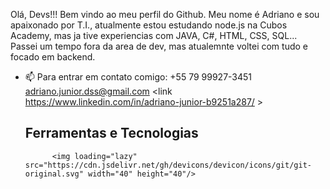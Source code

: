 Olá, Devs!!! Bem vindo ao meu perfil do Github.
Meu nome é Adriano e sou apaixonado por T.I., atualmente estou estudando node.js na Cubos Academy, mas ja tive experiencias com JAVA, C#, HTML, CSS, SQL...
Passei um tempo fora da area de dev, mas atualemnte voltei com tudo e focado em backend.
- 📫 Para entrar em contato comigo: +55 79 99927-3451
                                     adriano.junior.dss@gmail.com
                                     <link https://www.linkedin.com/in/adriano-junior-b9251a287/ >
  ## Ferramentas e Tecnologias
            <img loading="lazy" src="https://cdn.jsdelivr.net/gh/devicons/devicon/icons/git/git-original.svg" width="40" height="40"/>
          
          
  
                                    


<!--
**AdrianoDSSJ/AdrianoDSSJ** is a ✨ _special_ ✨ repository because its `README.md` (this file) appears on your GitHub profile.

Here are some ideas to get you started:

- 🔭 I’m currently working on ...
- 🌱 I’m currently learning ...
- 👯 I’m looking to collaborate on ...
- 🤔 I’m looking for help with ...
- 💬 Ask me about ...
- 📫 How to reach me: ...
- 😄 Pronouns: ...
- ⚡ Fun fact: ...
-->
